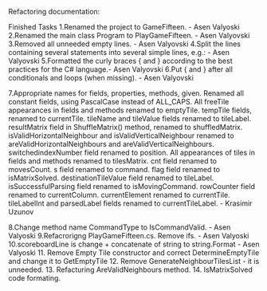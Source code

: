 Refactoring documentation:

Finished Tasks
1.Renamed the project to GameFifteen.							- Asen Valyoski
2.Renamed the main class Program to PlayGameFifteen. 				 	-  Asen Valyovski
3.Removed all unneeded empty lines.  							- Asen Valyovski
4.Split the lines containing several statements into several simple lines, e.g.:	-  Asen Valyovski
5.Formatted the curly braces { and } according to the best practices for the C# language.-  Asen Valyovski
6.Put { and } after all conditionals and loops (when missing).				-  Asen Valyovski

7.Appropriate names for fields, properties, methods, given. Renamed all constant fields, using PascalCase 
instead of ALL_CAPS. All freeTile appearances in fields and methods renamed to emptyTile. tempTile fields,
renamed to currentTile. tileName and tileValue fields renamed to tileLabel. resultMatrix field in ShuffleMatrix() 
method, renamed to shuffledMatrix. isValidHorizontalNeighbour and isValidVerticalNeighbour renamed to 
areValidHorizontalNeighbours and areValidVerticalNeighbours. switchedindexNumber field renamed to position. All 
appearances of tiles in fields and methods renamed to tilesMatrix. cnt field renamed to movesCount. s field renamed
to command. flag field renamed to isMatrixSolved. destinationTileValue field renamed to tileLabel. isSuccessfulParsing
field renamed to isMovingCommand. rowCounter field renamed to currentColumn. currentElement renamed to currentTile. 
tileLabelInt and parsedLabel fields renamed to currentTileLabel.  -  Krasimir Uzunov

8.Change method name CommandType to IsCommandValid.					- Asen Valyoski
9.Refacrorigng PlayGameFifteen.cs. Remove ifs.						- Asen Valyoski
10.scoreboardLine is change + concatenate of string to string.Format			- Asen Valyoski
11. Remove Empty Tile constructor and correct DetermineEmptyTile and change it to GetEmptyTile
12. Remove GenerateNeighbourTilesList - it is unneeded.
13. Refacturing AreValidNeighbours method.
14. IsMatrixSolved code formating.

